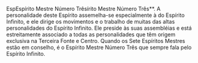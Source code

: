 ﻿EspEspírito Mestre Número Trêsírito Mestre Número Três**. A personalidade deste Espírito assemelha-se especialmente à do Espírito Infinito, e ele dirige os movimentos e o trabalho de muitas das altas personalidades do Espírito Infinito. Ele preside às suas assembléias e está estreitamente associado a todas as personalidades que têm origem exclusiva na Terceira Fonte e Centro. Quando os Sete Espíritos Mestres estão em conselho, é o Espírito Mestre Número Três que sempre fala pelo Espírito Infinito.